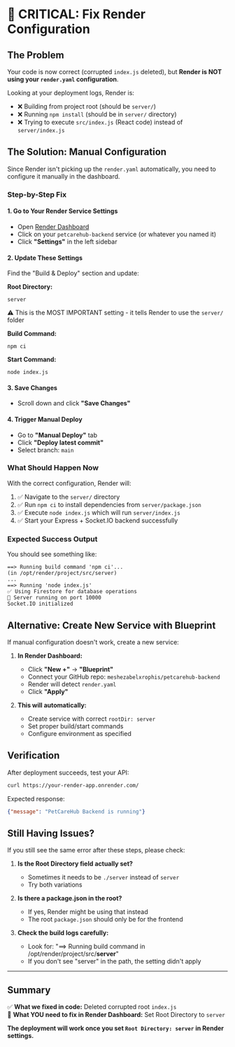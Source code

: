 # 🚨 CRITICAL: Fix Render Configuration

## The Problem
Your code is now correct (corrupted `index.js` deleted), but **Render is NOT using your `render.yaml` configuration**. 

Looking at your deployment logs, Render is:
- ❌ Building from project root (should be `server/`)
- ❌ Running `npm install` (should be in `server/` directory)
- ❌ Trying to execute `src/index.js` (React code) instead of `server/index.js`

## The Solution: Manual Configuration

Since Render isn't picking up the `render.yaml` automatically, you need to configure it manually in the dashboard.

### Step-by-Step Fix

#### 1. Go to Your Render Service Settings
- Open [Render Dashboard](https://dashboard.render.com/)
- Click on your `petcarehub-backend` service (or whatever you named it)
- Click **"Settings"** in the left sidebar

#### 2. Update These Settings

Find the "Build & Deploy" section and update:

**Root Directory:**
```
server
```
⚠️ This is the MOST IMPORTANT setting - it tells Render to use the `server/` folder

**Build Command:**
```
npm ci
```

**Start Command:**
```
node index.js
```

#### 3. Save Changes
- Scroll down and click **"Save Changes"**

#### 4. Trigger Manual Deploy
- Go to **"Manual Deploy"** tab
- Click **"Deploy latest commit"**
- Select branch: `main`

### What Should Happen Now

With the correct configuration, Render will:
1. ✅ Navigate to the `server/` directory
2. ✅ Run `npm ci` to install dependencies from `server/package.json`
3. ✅ Execute `node index.js` which will run `server/index.js`
4. ✅ Start your Express + Socket.IO backend successfully

### Expected Success Output

You should see something like:
```
==> Running build command 'npm ci'...
(in /opt/render/project/src/server)
...
==> Running 'node index.js'
✅ Using Firestore for database operations
🚀 Server running on port 10000
Socket.IO initialized
```

## Alternative: Create New Service with Blueprint

If manual configuration doesn't work, create a new service:

1. **In Render Dashboard:**
   - Click **"New +"** → **"Blueprint"**
   - Connect your GitHub repo: `meshezabelxrophis/petcarehub-backend`
   - Render will detect `render.yaml`
   - Click **"Apply"**

2. **This will automatically:**
   - Create service with correct `rootDir: server`
   - Set proper build/start commands
   - Configure environment as specified

## Verification

After deployment succeeds, test your API:

```bash
curl https://your-render-app.onrender.com/
```

Expected response:
```json
{"message": "PetCareHub Backend is running"}
```

## Still Having Issues?

If you still see the same error after these steps, please check:

1. **Is the Root Directory field actually set?**
   - Sometimes it needs to be `./server` instead of `server`
   - Try both variations

2. **Is there a package.json in the root?**
   - If yes, Render might be using that instead
   - The root `package.json` should only be for the frontend

3. **Check the build logs carefully:**
   - Look for: "==> Running build command in /opt/render/project/src/**server**"
   - If you don't see "server" in the path, the setting didn't apply

---

## Summary

✅ **What we fixed in code:** Deleted corrupted root `index.js`  
🔧 **What YOU need to fix in Render Dashboard:** Set Root Directory to `server`

**The deployment will work once you set `Root Directory: server` in Render settings.**

